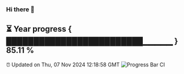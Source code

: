### Hi there 👋
⏳ Year progress { █████████████████████████▁▁▁▁▁ } 85.11 %
---
⏰ Updated on Thu, 07 Nov 2024 12:18:58 GMT
![Progress Bar CI](https://github.com/Moyi321/Moyi321/workflows/Progress%20Bar%20CI/badge.svg)
